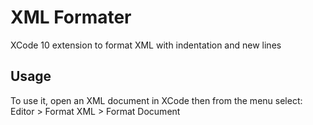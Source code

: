 # XML Formater
XCode 10 extension to format XML with indentation and new lines 

## Usage
To use it, open an XML document in XCode then from the menu select:
Editor > Format XML > Format Document
